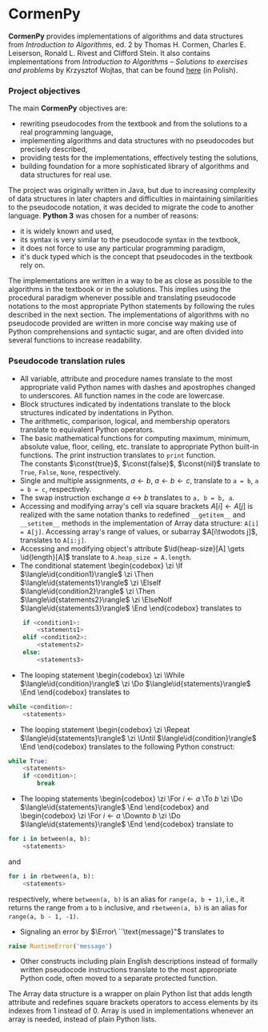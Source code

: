 # CormenPy

**CormenPy** provides implementations of algorithms and data structures from *Introduction to Algorithms*, ed. 2
by Thomas H. Cormen, Charles E. Leiserson, Ronald L. Rivest and Clifford Stein.
It also contains implementations from *Introduction to Algorithms – Solutions to exercises and problems*
by Krzysztof Wojtas, that can be found [here](https://github.com/wojtask/CormenSol) (in Polish).

### Project objectives

The main **CormenPy** objectives are:
* rewriting pseudocodes from the textbook and from the solutions to a real programming language,
* implementing algorithms and data structures with no pseudocodes but precisely described,
* providing tests for the implementations, effectively testing the solutions,
* building foundation for a more sophisticated library of algorithms and data structures for real use.

The project was originally written in Java, but due to increasing complexity of data structures in later chapters
and difficulties in maintaining  similarities to the pseudocode notation, it was decided to migrate the code to another
language.
**Python 3** was chosen for a number of reasons:
* it is widely known and used,
* its syntax is very similar to the pseudocode syntax in the textbook,
* it does not force to use any particular programming paradigm,
* it's duck typed which is the concept that pseudocodes in the textbook rely on.

The implementations are written in a way to be as close as possible to the algorithms in the textbook or in the
solutions.
This implies using the procedural paradigm whenever possible and translating pseudocode notations to the most
appropriate Python statements by following the rules described in the next section.
The implementations of algorithms with no pseudocode provided are written in more concise way making use of Python
comprehensions and syntactic sugar, and are often divided into several functions to increase readability.

### Pseudocode translation rules

* All variable, attribute and procedure names translate to the most appropriate valid Python names with dashes and
apostrophes changed to underscores. All function names in the code are lowercase.
* Block structures indicated by indentations translate to the block structures indicated by indentations in Python.
* The arithmetic, comparison, logical, and membership operators translate to equivalent Python operators.
* The basic mathematical functions for computing maximum, minimum, absolute value, floor, ceiling, etc. translate 
to appropriate Python built-in functions. The print instruction translates to `print` function.<br />
The constants $\const{true}$, $\const{false}$, $\const{nil}$ translate to `True`, `False`, `None`, respectively.
* Single and multiple assignments, $a \gets b$, $a \gets b \gets c$, translate to `a = b`, `a = b = c`, respectively.
* The swap instruction $\text{exchange } a \leftrightarrow b$ translates to `a, b = b, a`.
* Accessing and modifying array's cell via square brackets $A[i] \gets A[j]$ is realized with the same notation thanks
to redefined `__getitem__` and `__setitem__` methods in the implementation of Array data structure: `A[i] = A[j]`.
Accessing array's range of values, or subarray $A[i\twodots j]$, translates to `A[i:j]`.
* Accessing and modifying object's attribute $\id{heap-size}[A] \gets \id{length}[A]$ translate to
`A.heap_size = A.length`.
* The conditional statement
\begin{codebox}
\zi \If $\langle\id{condition1}\rangle$
\zi     \Then $\langle\id{statements1}\rangle$
\zi     \ElseIf $\langle\id{condition2}\rangle$
\zi         \Then $\langle\id{statements2}\rangle$
\zi     \ElseNoIf $\langle\id{statements3}\rangle$
        \End
\end{codebox}
translates to

```Python
    if <condition1>:
        <statements1>
    elif <condition2>:
        <statements2>
    else:
        <statements3>
```

* The looping statement
\begin{codebox}
\zi \While $\langle\id{condition}\rangle$
\zi     \Do $\langle\id{statements}\rangle$
        \End
\end{codebox}
translates to

```Python
while <condition>:
    <statements>
```

* The looping statement
\begin{codebox}
\zi \Repeat $\langle\id{statements}\rangle$
\zi     \Until $\langle\id{condition}\rangle$
        \End
\end{codebox}
translates to the following Python construct:

```Python
while True:
    <statements>
    if <condition>:
        break
```

* The looping statements
\begin{codebox}
\zi \For $i \gets a$ \To $b$
\zi     \Do $\langle\id{statements}\rangle$
        \End
\end{codebox}
and 
\begin{codebox}
\zi \For $i \gets a$ \Downto $b$
\zi     \Do $\langle\id{statements}\rangle$
        \End
\end{codebox}
translate to

```Python
for i in between(a, b):
    <statements>
```
and
```Python
for i in rbetween(a, b):
    <statements>
```

respectively, where `between(a, b)` is an alias for `range(a, b + 1)`, i.e., it returns the range from `a` to `b`
inclusive, and `rbetween(a, b)` is an alias for `range(a, b - 1, -1)`.

* Signaling an error by $\Error\ ``\text{message}"$ translates to
```Python
raise RuntimeError('message')
```

* Other constructs including plain English descriptions instead of formally written pseudocode instructions translate
to the most appropriate Python code, often moved to a separate protected function.

The Array data structure is a wrapper on plain Python list that adds length attribute and redefines square brackets
operators to access elements by its indexes from 1 instead of 0.
Array is used in implementations whenever an array is needed, instead of plain Python lists.